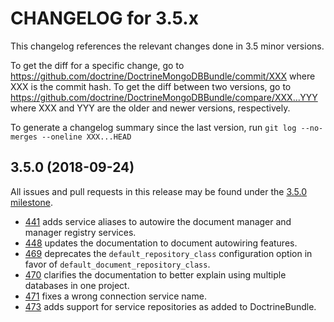CHANGELOG for 3.5.x
===================

This changelog references the relevant changes done in 3.5 minor versions.

To get the diff for a specific change, go to
https://github.com/doctrine/DoctrineMongoDBBundle/commit/XXX
where XXX is the commit hash. To get the diff between two versions, go to
https://github.com/doctrine/DoctrineMongoDBBundle/compare/XXX...YYY
where XXX and YYY are the older and newer versions, respectively.

To generate a changelog summary since the last version, run
`git log --no-merges --oneline XXX...HEAD`

3.5.0 (2018-09-24)
------------------

All issues and pull requests in this release may be found under the [3.5.0 milestone](https://github.com/doctrine/DoctrineMongoDBBundle/issues?q=milestone%3A3.5.0).

 * [441](https://github.com/doctrine/DoctrineMongoDBBundle/pull/441) adds service aliases to autowire the document manager and manager registry services.
 * [448](https://github.com/doctrine/DoctrineMongoDBBundle/pull/448) updates the documentation to document autowiring features.
 * [469](https://github.com/doctrine/DoctrineMongoDBBundle/pull/469) deprecates the `default_repository_class` configuration option in favor of `default_document_repository_class`.
 * [470](https://github.com/doctrine/DoctrineMongoDBBundle/pull/470) clarifies the documentation to better explain using multiple databases in one project.
 * [471](https://github.com/doctrine/DoctrineMongoDBBundle/pull/471) fixes a wrong connection service name.
 * [473](https://github.com/doctrine/DoctrineMongoDBBundle/pull/473) adds support for service repositories as added to DoctrineBundle.
